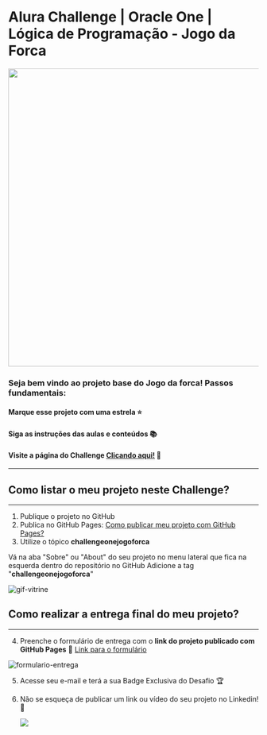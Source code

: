 # Alura Challenge | Oracle One | Lógica de Programação - Jogo da Forca

<p align="center" >
     <img width="600" heigth="600" src="https://user-images.githubusercontent.com/91544872/153612382-4951b67e-6077-4409-8fe3-86e484f42fee.png">
</p>

### Seja bem vindo ao projeto base do Jogo da forca! Passos fundamentais:

#### Marque esse projeto com uma estrela ⭐
#### Siga as instruções das aulas e conteúdos 📚
#### Visite a página do Challenge [Clicando aqui!](https://www.alura.com.br/challenges/oracle-one) 📃
---

## Como listar o meu projeto neste Challenge?
---

1) Publique o projeto no GitHub
2) Publica no GitHub Pages: [Como publicar meu projeto com GitHub Pages?](https://docs.github.com/pt/pages/getting-started-with-github-pages/creating-a-github-pages-site) 
3) Utilize o tópico **challengeonejogoforca**


Vá na aba "Sobre" ou "About" do seu projeto no menu lateral que fica na esquerda dentro do repositório no GitHub
Adicione a tag "**challengeonejogoforca**"

![gif-vitrine](https://user-images.githubusercontent.com/91544872/153601047-62aee6cb-e3cf-42b3-92c3-7130c996113f.gif)

## Como realizar a entrega final do meu projeto?
---

4) Preenche o formulário de entrega com o **link do projeto publicado com GitHub Pages**
🔹 [Link para o formulário](https://lp.alura.com.br/alura-latam-lp-entrega-de-challenge-one)

![formulario-entrega](https://user-images.githubusercontent.com/91544872/153610784-525ff005-d667-43f1-adcc-155b5274d87b.png)

5) Acesse seu e-mail e terá a sua Badge Exclusiva do Desafio 🏆
6) Não se esqueça de publicar um link ou vídeo do seu projeto no Linkedin! 🏁

    <a href="https://www.linkedin.com/company/alura-latam/mycompany/" target="_blank"><img src="https://img.shields.io/badge/-LinkedIn-%230077B5?style=for-the-badge&logo=linkedin&logoColor=white" target="_blank"></a>    

